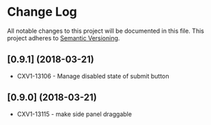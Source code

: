 # Change Log
All notable changes to this project will be documented in this file.
This project adheres to [Semantic Versioning](http://semver.org/).

## [0.9.1] (2018-03-21)
* CXV1-13106 - Manage disabled state of submit button

## [0.9.0] (2018-03-21)
* CXV1-13115 - make side panel draggable
